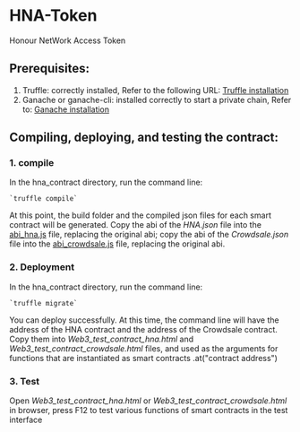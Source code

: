 # HNA-Token
Honour NetWork Access Token

## Prerequisites:
1. Truffle: correctly installed, Refer to the following URL: [Truffle installation](http://truffleframework.com/docs/getting_started/installation)
2. Ganache or ganache-cli: installed correctly to start a private chain, Refer to: [Ganache installation](http://truffleframework.com/ganache/)

## Compiling, deploying, and testing the contract:
### 1. compile
In the hna_contract directory, run the command line:

    `truffle compile`

At this point, the build folder and the compiled json files for each smart contract will be generated. Copy the abi of the *HNA.json* file into the [abi_hna.js](/hna_contract/abi_hna.js) file, replacing the original abi; copy the abi of the *Crowdsale.json* file into the [abi_crowdsale.js](/hna_contract/abi_crowdsale.js) file, replacing the original abi.

### 2. Deployment
In the hna_contract directory, run the command line:

    `truffle migrate`
You can deploy successfully. At this time, the command line will have the address of the HNA contract and the address of the Crowdsale contract. Copy them into
*Web3_test_contract_hna.html* and *Web3_test_contract_crowdsale.html* files, and used as the arguments for functions that are instantiated as smart contracts .at("contract address")

### 3. Test
Open *Web3_test_contract_hna.html* or *Web3_test_contract_crowdsale.html* in browser, press F12 to test various functions of smart contracts in the test interface